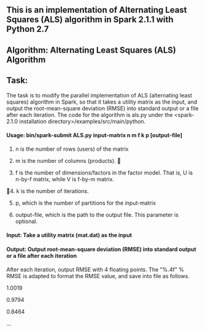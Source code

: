 ## This is an implementation of Alternating Least Squares (ALS) algorithm in Spark 2.1.1 with Python 2.7

## Algorithm: Alternating Least Squares (ALS) Algorithm

## Task:
The task is to modify the parallel implementation of ALS (alternating least squares) algorithm in Spark, so that it takes a utility matrix as the input, and output the root-mean-square deviation (RMSE) into standard output or a file after each iteration. The code for the algorithm is als.py under the <spark-2.1.0 installation directory>/examples/src/main/python.

#### Usage: bin/spark-submit ALS.py input-matrix n m f k p [output-file]
  1. n is the number of rows (users) of the matrix
  
  
  2. m is the number of columns (products). 
  
   
  3. f is the number of dimensions/factors in the factor model. That is, U is n-by-f matrix, while V is f-by-m matrix.
  
  
4. k is the number of iterations.


  5. p, which is the number of partitions for the input-matrix

  6. output-file, which is the path to the output file. This parameter is optional.
  

#### Input: Take a utility matrix (mat.dat) as the input

#### Output: Output root-mean-square deviation (RMSE) into standard output or a file after each iteration
After each iteration, output RMSE with 4 floating points.
The "%.4f" % RMSE is adapted to format the RMSE value, and save into file as follows. 

1.0019 


0.9794 


0.8464 


…

